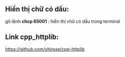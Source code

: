 ## Hiển thị chữ có dấu:
gõ lệnh **chcp 65001** : hiển thị chữ có dấu trong terminal

## Link cpp_httplib:
https://github.com/yhirose/cpp-httplib